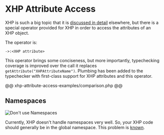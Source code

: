 # XHP Attribute Access

XHP is such a big topic that it is [discussed in detail](../xhp/intro.md) elsewhere, but there is a special operator provided for XHP in order to access the attributes of an XHP object. 

The operator is:

```
->:<XHP attribute>
```

This operator brings some conciseness, but more importantly, typechecking coverage is improved over the call it replaces `getAttribute("XHPAttributeName")`. Plumbing has been added to the typechecker with first-class support for XHP attributes and this operator.

@@ xhp-attribute-access-examples/comparison.php @@

## Namespaces

![Don't use Namespaces](/images/xhp-namespaces-play-nice.jpg)

Currently, XHP doesn't handle namespaces very well. So, your XHP code should generally be in the global namespace. This problem is [known](https://github.com/facebook/xhp-lib/issues/64).
